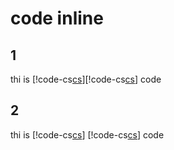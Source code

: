 # code inline

## 1
thi is [!code-cs[cs](CustomizeHrefForAzure.cs)][!code-cs[cs](CustomizeHrefForAzure.cs)] code

## 2
thi is [!code-cs[cs](CustomizeHrefForAzure.cs)] [!code-cs[cs](CustomizeHrefForAzure.cs)] code
